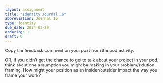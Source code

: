 ```yaml
---
layout: assignment
title: "Identity Journal 16"
abbreviation: Journal 16
type: identity
due_date: 2024-02-29
ordering: 1
draft: 0
---
```


Copy the feedback comment on your post from the pod activity. 

OR, if you didn’t get the chance to get to talk about your project in your pod, think about one assumption you might be making in your problem/solution framing. How might your position as an insider/outsider impact the way you frame your work?